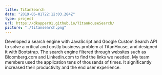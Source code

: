 ```yaml
---
title: TitanSearch
date: "2019-05-01T22:12:03.284Z"
type: project
url: https://dkapper01.github.io/TitanHouseSearch/
picture: "./titansearch.png"
---
```


Developed a search engine with JavaScript and Google Custom Search API to solve a critical and costly business problem at TitanHouse, and designed it with Bootstrap. The search engine filtered through websites such as Bloomberg.com and LinkedIn.com to find the links we needed. My team members used the application tens of thousands of times. It significantly increased their productivity and the end user experience.
